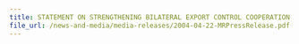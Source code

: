 ```yaml
---
title: STATEMENT ON STRENGTHENING BILATERAL EXPORT CONTROL COOPERATION BETWEEN THE MINISTRY OF ECONOMY, TRADE AND INDUSTRY OF JAPAN AND SINGAPORE CUSTOMS 
file_url: /news-and-media/media-releases/2004-04-22-MRPressRelease.pdf
---
```


